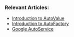 ### Relevant Articles:
- [Introduction to AutoValue](https://www.baeldung.com/introduction-to-autovalue)
- [Introduction to AutoFactory](https://www.baeldung.com/autofactory)
- [Google AutoService](https://www.baeldung.com/google-autoservice)
